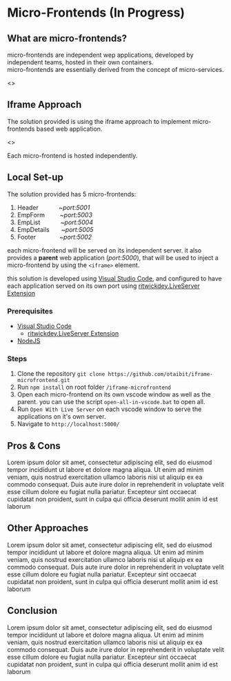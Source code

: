 # Micro-Frontends (In Progress)
## What are micro-frontends?
micro-frontends are independent wep applications, developed by independent teams, hosted in their own containers.  
micro-frontends are essentially derived from the concept of micro-services. 

<<Diagram>>

## Iframe Approach
The solution provided is using the iframe approach to implement micro-frontends based web application.

<<Diagram>>

Each micro-frontend is hosted independently.


## Local Set-up
The solution provided has 5 micro-frontends:
1. Header &nbsp;&nbsp;&nbsp;&nbsp;&nbsp;&nbsp;&nbsp;&nbsp;&nbsp;&nbsp;&nbsp;~*port:5001*
2. EmpForm &nbsp;&nbsp;&nbsp;&nbsp;&nbsp;&nbsp;&nbsp;&nbsp;~*port:5003*
3. EmpList &nbsp;&nbsp;&nbsp;&nbsp;&nbsp;&nbsp;&nbsp;&nbsp;&nbsp;&nbsp;&nbsp;~*port:5004*
4. EmpDetails &nbsp;&nbsp;&nbsp;&nbsp;&nbsp;&nbsp;~*port:5005*
5. Footer &nbsp;&nbsp;&nbsp;&nbsp;&nbsp;&nbsp;&nbsp;&nbsp;&nbsp;&nbsp;&nbsp;&nbsp;&nbsp;~*port:5002*

each micro-frontend will be served on its independent server. 
it also provides a **parent** web application (*port:5000*), that will be used to inject a micro-frontend by using the `<iframe>` element.

this solution is developed using [Visual Studio Code](https://code.visualstudio.com/), and configured to have each application served on its own port using [ritwickdey.LiveServer Extension](https://marketplace.visualstudio.com/items?itemName=ritwickdey.LiveServer)

### Prerequisites
- [Visual Studio Code](https://code.visualstudio.com/)
  - [ritwickdey.LiveServer Extension](https://marketplace.visualstudio.com/items?itemName=ritwickdey.LiveServer)
- [NodeJS](https://nodejs.org/en/)


### Steps
1. Clone the repository `git clone https://github.com/otaibit/iframe-microfrontend.git`
2. Run `npm install` on root folder `/iframe-microfrontend`
3. Open each micro-frontend on its own vscode window as well as the parent. you can use the script `open-all-in-vscode.bat` to open all.
4. Run `Open With Live Server` on each vscode window to serve the applications on it's own server. 
5. Navigate to `http://localhost:5000/`

## Pros & Cons
Lorem ipsum dolor sit amet, consectetur adipiscing elit, sed do eiusmod tempor incididunt ut labore et dolore magna aliqua. Ut enim ad minim veniam, quis nostrud exercitation ullamco laboris nisi ut aliquip ex ea commodo consequat. Duis aute irure dolor in reprehenderit in voluptate velit esse cillum dolore eu fugiat nulla pariatur. Excepteur sint occaecat cupidatat non proident, sunt in culpa qui officia deserunt mollit anim id est laborum

## Other Approaches
Lorem ipsum dolor sit amet, consectetur adipiscing elit, sed do eiusmod tempor incididunt ut labore et dolore magna aliqua. Ut enim ad minim veniam, quis nostrud exercitation ullamco laboris nisi ut aliquip ex ea commodo consequat. Duis aute irure dolor in reprehenderit in voluptate velit esse cillum dolore eu fugiat nulla pariatur. Excepteur sint occaecat cupidatat non proident, sunt in culpa qui officia deserunt mollit anim id est laborum

## Conclusion
Lorem ipsum dolor sit amet, consectetur adipiscing elit, sed do eiusmod tempor incididunt ut labore et dolore magna aliqua. Ut enim ad minim veniam, quis nostrud exercitation ullamco laboris nisi ut aliquip ex ea commodo consequat. Duis aute irure dolor in reprehenderit in voluptate velit esse cillum dolore eu fugiat nulla pariatur. Excepteur sint occaecat cupidatat non proident, sunt in culpa qui officia deserunt mollit anim id est laborum
